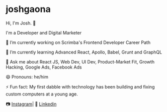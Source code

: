# joshgaona

Hi, I'm Josh. 👋

I'm a Developer and Digital Marketer

🔭 I’m currently working on Scrimba's Frontend Developer Career Path

🌱 I’m currently learning Advanced React, Apollo, Babel, Grunt and GraphQL

💬 Ask me about React JS, Web Dev, UI Dev, Product-Market Fit, Growth Hacking, Google Ads, Facebook Ads

😄 Pronouns: he/him

⚡ Fun fact: My first dabble with technology has been building and fixing custom computers at a young age.

📷 <a href="https://www.instagram.com/reyjoshuagaona/">Instagram</a>| 👔 <a href="https://www.linkedin.com/in/joshgaona/">Linkedin</a>
